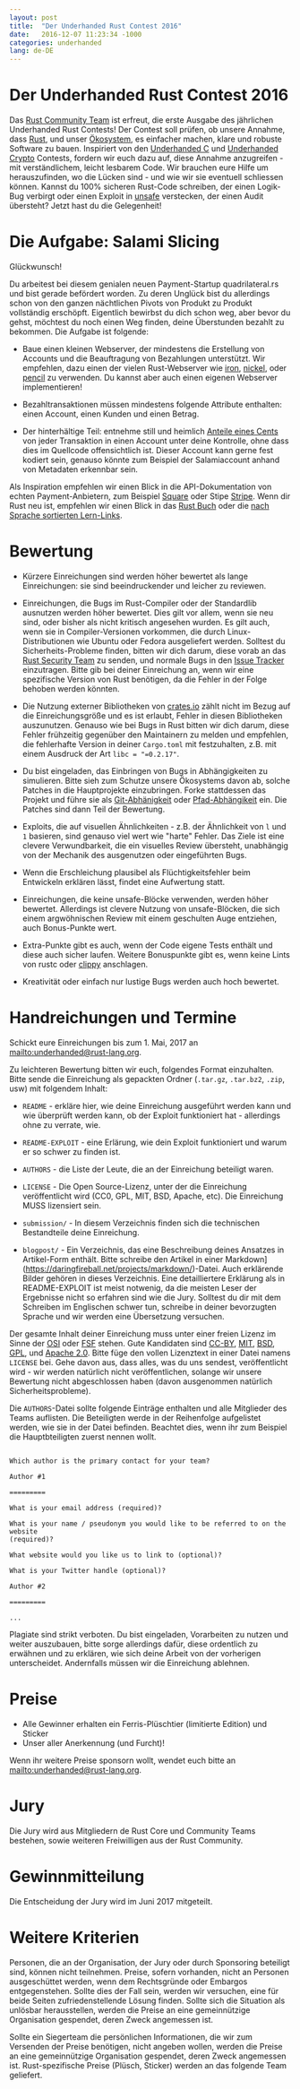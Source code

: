 ```yaml
---
layout: post
title:  "Der Underhanded Rust Contest 2016"
date:   2016-12-07 11:23:34 -1000
categories: underhanded
lang: de-DE
---
```


# Der Underhanded Rust Contest 2016 

Das [Rust Community Team](https://community.rs) ist erfreut, die erste Ausgabe des jährlichen Underhanded Rust Contests! Der Contest soll prüfen, ob unsere Annahme, dass [Rust](https://www.rust-lang.org/), und unser
[Ökosystem](https://crates.io/), es einfacher machen, klare und robuste Software zu bauen. Inspiriert von den [Underhanded C](http://www.underhanded-c.org/) und [Underhanded
Crypto](https://underhandedcrypto.com/) Contests, fordern wir euch dazu auf, diese Annahme anzugreifen - mit verständlichem, leicht lesbarem Code.
Wir brauchen eure Hilfe um herauszufinden, wo die Lücken sind - und wie wir sie eventuell schliessen können. Kannst du 100% sicheren Rust-Code schreiben, der einen Logik-Bug verbirgt oder einen Exploit in [unsafe](https://doc.rust-lang.org/book/unsafe.html) verstecken, der einen Audit übersteht? Jetzt hast du die Gelegenheit!

# Die Aufgabe: Salami Slicing

Glückwunsch!

Du arbeitest bei diesem genialen neuen Payment-Startup quadrilateral.rs und bist gerade befördert worden. Zu deren Unglück bist du allerdings schon von den ganzen nächtlichen Pivots von Produkt zu Produkt vollständig erschöpft. Eigentlich bewirbst du dich schon weg, aber bevor du gehst, möchtest du noch einen Weg finden, deine Überstunden bezahlt zu bekommen. Die Aufgabe ist folgende:

* Baue einen kleinen Webserver, der mindestens die Erstellung von Accounts und die Beauftragung von Bezahlungen unterstützt. Wir empfehlen, dazu einen der vielen Rust-Webserver wie [iron](https://crates.io/crates/iron),
	[nickel](https://crates.io/crates/nickel), oder
	[pencil](https://crates.io/crates/pencil) zu verwenden. Du kannst aber auch einen eigenen Webserver implementieren!

* Bezahltransaktionen müssen mindestens folgende Attribute enthalten: einen Account, einen Kunden und einen Betrag.

* Der hinterhältige Teil: entnehme still und heimlich [Anteile eines Cents](https://en.wikipedia.org/wiki/Office_Space) von jeder Transaktion in einen Account unter deine Kontrolle, ohne dass dies im Quellcode offensichtlich ist. Dieser Account kann gerne fest kodiert sein, genauso könnte zum Beispiel der Salamiaccount anhand von Metadaten erkennbar sein.

Als Inspiration empfehlen wir einen Blick in die API-Dokumentation von echten Payment-Anbietern, zum Beispiel
[Square](https://docs.connect.squareup.com/api/connect/v2/) oder Stipe
[Stripe](https://stripe.com/docs/api). Wenn dir Rust neu ist, empfehlen wir einen Blick in das [Rust
Buch](https://doc.rust-lang.org/book/) oder die [nach Sprache sortierten Lern-Links](https://github.com/ctjhoa/rust-learning#locale-links).

# Bewertung

* Kürzere Einreichungen sind werden höher bewertet als lange Einreichungen: sie sind beeindruckender und leicher zu reviewen.

* Einreichungen, die Bugs im Rust-Compiler oder der Standardlib ausnutzen werden höher bewertet. Dies gilt vor allem, wenn sie neu sind, oder bisher als nicht kritisch angesehen wurden. Es gilt auch, wenn sie in Compiler-Versionen vorkommen, die durch Linux-Distributionen wie Ubuntu oder Fedora ausgeliefert werden. Solltest du Sicherheits-Probleme finden, bitten wir dich darum, diese vorab an das [Rust Security Team](https://www.rust-lang.org/en-US/security.html) zu senden, und normale Bugs in den [Issue Tracker](https://github.com/rust-lang/rust/issues) einzutragen. Bitte gib bei deiner Einreichung an, wenn wir eine spezifische Version von Rust benötigen, da die Fehler in der Folge behoben werden könnten.

* Die Nutzung externer Bibliotheken von [crates.io](https://crates.io) zählt nicht im Bezug auf die Einreichungsgröße und es ist erlaubt, Fehler in diesen Bibliotheken auszunutzen. Genauso wie bei Bugs in Rust bitten wir dich darum, diese Fehler frühzeitig gegenüber den Maintainern zu melden und empfehlen, die fehlerhafte Version in deiner `Cargo.toml` mit festzuhalten, z.B. mit einem Ausdruck der Art `libc = "=0.2.17"`.

* Du bist eingeladen, das Einbringen von Bugs in Abhängigkeiten zu simulieren. Bitte sieh zum Schutze unsere Ökosystems davon ab, solche Patches in die Hauptprojekte einzubringen. Forke stattdessen das Projekt und führe sie als [Git-Abhänigkeit](http://doc.crates.io/specifying-dependencies.html#specifying-dependencies-from-git-repositories) oder [Pfad-Abhängikeit](http://doc.crates.io/specifying-dependencies.html#specifying-path-dependencies) ein. Die Patches sind dann Teil der Bewertung.

* Exploits, die auf visuellen Ähnlichkeiten - z.B. der Ähnlichkeit von `l` und `1` basieren, sind genauso viel wert wie "harte" Fehler. Das Ziele ist eine clevere Verwundbarkeit, die ein visuelles Review übersteht, unabhängig von der Mechanik des ausgenutzen oder eingeführten Bugs.

* Wenn die Erschleichung plausibel als Flüchtigkeitsfehler beim Entwickeln erklären lässt, findet eine Aufwertung statt.

* Einreichungen, die keine unsafe-Blöcke verwenden, werden höher bewertet. Allerdings ist clevere Nutzung von unsafe-Blöcken, die sich einem argwöhnischen Review mit einem geschulten Auge entziehen, auch Bonus-Punkte wert.

* Extra-Punkte gibt es auch, wenn der Code eigene Tests enthält und diese auch sicher laufen. Weitere Bonuspunkte gibt es, wenn keine Lints von rustc oder [clippy](https://github.com/Manishearth/rust-clippy) anschlagen.

* Kreativität oder einfach nur lustige Bugs werden auch hoch bewertet.

# Handreichungen und Termine

Schickt eure Einreichungen bis zum 1. Mai, 2017 an <mailto:underhanded@rust-lang.org>.

Zu leichteren Bewertung bitten wir euch, folgendes Format einzuhalten. Bitte sende die Einreichung als gepackten Ordner (`.tar.gz`, `.tar.bz2`, `.zip`, usw) mit folgendem Inhalt:

* `README` - erkläre hier, wie deine Einreichung ausgeführt werden kann und wie überprüft werden kann, ob der Exploit funktioniert hat - allerdings ohne zu verrate, wie.

* `README-EXPLOIT` - eine Erlärung, wie dein Exploit funktioniert und warum er so schwer zu finden ist.

* `AUTHORS` - die Liste der Leute, die an der Einreichung beteiligt waren.

* `LICENSE` - Die Open Source-Lizenz, unter der die Einreichung veröffentlicht wird (CC0, GPL, MIT, BSD, Apache, etc). Die Einreichung MUSS lizensiert sein.

* `submission/` - In diesem Verzeichnis finden sich die technischen Bestandteile deine Einreichung.

* `blogpost/` - Ein Verzeichnis, das eine Beschreibung deines Ansatzes in Artikel-Form enthält. Bitte schreibe den Artikel in einer Markdown](https://daringfireball.net/projects/markdown/)-Datei. Auch erklärende Bilder gehören in dieses Verzeichnis. Eine detailliertere Erklärung als in README-EXPLOIT ist meist notwenig, da die meisten Leser der Ergebnisse nicht so erfahren sind wie die Jury. Solltest du dir mit dem Schreiben im Englischen schwer tun, schreibe in deiner bevorzugten Sprache und wir werden eine Übersetzung versuchen.

Der gesamte Inhalt deiner Einreichung muss unter einer freien Lizenz im Sinne der
[OSI](https://opensource.org/licenses) oder
[FSF](https://www.gnu.org/licenses/license-list.html%20and) stehen. Gute Kandidaten sind
[CC-BY](https://creativecommons.org/licenses/by/2.0/),
[MIT](https://opensource.org/licenses/MIT),
[BSD](https://opensource.org/licenses/BSD-3-Clause),
[GPL](https://www.gnu.org/licenses/gpl-3.0.en.html), und [Apache
2.0](https://www.apache.org/licenses/LICENSE-2.0). Bitte füge den vollen Lizenztext in einer Datei namens `LICENSE` bei. Gehe davon aus, dass alles,
was du uns sendest, veröffentlicht wird - wir werden natürlich nicht veröffentlichen, solange wir unsere Bewertung nicht abgeschlossen haben (davon ausgenommen natürlich Sicherheitsprobleme).

Die `AUTHORS`-Datei sollte folgende Einträge enthalten und alle Mitglieder des Teams auflisten. Die Beteiligten werde in der Reihenfolge aufgelistet werden, wie sie in der Datei befinden. Beachtet dies, wenn ihr zum Beispiel die Hauptbteiligten zuerst nennen wollt.

```

Which author is the primary contact for your team?

Author #1

=========

What is your email address (required)?

What is your name / pseudonym you would like to be referred to on the website
(required)?

What website would you like us to link to (optional)?

What is your Twitter handle (optional)?

Author #2

=========

...

```

Plagiate sind strikt verboten. Du bist eingeladen, Vorarbeiten zu nutzen und weiter auszubauen, bitte sorge allerdings dafür, diese ordentlich zu erwähnen und zu erklären, wie sich deine Arbeit von der vorherigen unterscheidet. Andernfalls müssen wir die Einreichung ablehnen.

# Preise

* Alle Gewinner erhalten ein Ferris-Plüschtier (limitierte Edition) und Sticker
* Unser aller Anerkennung (und Furcht)!

Wenn ihr weitere Preise sponsorn wollt, wendet euch bitte an
<mailto:underhanded@rust-lang.org>.

# Jury

Die Jury wird aus Mitgliedern de Rust Core und Community Teams bestehen, sowie
weiteren Freiwilligen aus der Rust Community.

# Gewinnmitteilung

Die Entscheidung der Jury wird im Juni 2017 mitgeteilt.

# Weitere Kriterien

Personen, die an der Organisation, der Jury oder durch Sponsoring beteiligt sind, können nicht teilnehmen. Preise, sofern vorhanden, nicht an Personen ausgeschüttet werden, wenn dem Rechtsgründe oder Embargos entgegenstehen. Sollte dies der Fall sein, werden wir versuchen, eine für beide Seiten zufriedenstellende Lösung finden. Sollte sich die Situation als unlösbar herausstellen, werden die Preise an eine gemeinnützige Organisation gespendet, deren Zweck angemessen ist.

Sollte ein Siegerteam die persönlichen Informationen, die wir zum Versenden der Preise benötigen, nicht angeben wollen, werden die Preise an eine gemeinnützige Organisation gespendet, deren Zweck angemessen ist. Rust-spezifische Preise (Plüsch, Sticker) werden an das folgende Team geliefert.